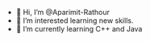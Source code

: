 - 👋 Hi, I’m @Aparimit-Rathour
- 👀 I’m interested learning new skills.
- 🌱 I’m currently learning C++ and Java

<!---
Aparimit-Rathour/Aparimit-Rathour is a ✨ special ✨ repository because its `README.md` (this file) appears on your GitHub profile.
You can click the Preview link to take a look at your changes.
--->
